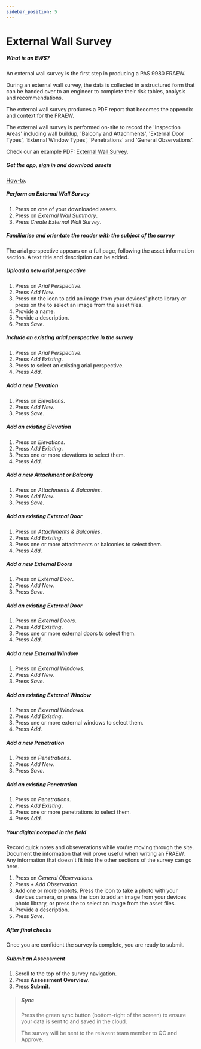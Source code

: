 ```yaml
---
sidebar_position: 5
---
```

# External Wall Survey

##### What is an EWS?

An external wall survey is the first step in producing a PAS 9980 FRAEW.

During an external wall survey, the data is collected in a structured form that can be handed over to an engineer to complete their risk tables, analysis and recommendations.

The external wall survey produces a PDF report that becomes the appendix and context for the FRAEW.

The external wall survey is performed on-site to record the 'Inspection Areas' including wall buildup, 'Balcony and Attachments', 'External Door Types', 'External Window Types', 'Penetrations' and 'General Observations'.

Check our an example PDF: <a href="https://riskbase.uk/report/ewi.pdf" target="_blank">External Wall Survey</a>.

##### Get the app, sign in and download assets

[How-to](/support/how-to/get-started).

##### Perform an External Wall Survey

1. Press on one of your downloaded assets.
1. Press on *External Wall Summary*.
1. Press *Create External Wall Survey*.

##### Familiarise and orientate the reader with the subject of the survey

The arial perspective appears on a full page, following the asset information section. A text title and description can be added.

##### Upload a new arial perspective

1. Press on *Arial Perspective*.
1. Press *Add New*.
1. Press on the *<i class="fa-light fa-image"></i>* icon to add an image from your devices' photo library or press on the <i class="fa-regular fa-square-ellipsis"></i> to select an image from the asset files.
1. Provide a name.
1. Provide a description.
1. Press *Save*.

##### Include an existing arial perspective in the survey

1. Press on *Arial Perspective*.
1. Press *Add Existing*.
1. Press to select an existing arial perspective.
1. Press *Add*.

##### Add a new Elevation

1. Press on *Elevations*.
1. Press *Add New*.
1. Press *Save*.

##### Add an existing Elevation

1. Press on *Elevations*.
1. Press *Add Existing*.
1. Press one or more elevations to select them.
1. Press *Add*.

##### Add a new Attachment or Balcony

1. Press on *Attachments & Balconies*.
1. Press *Add New*.
1. Press *Save*.

##### Add an existing External Door

1. Press on *Attachments & Balconies*.
1. Press *Add Existing*.
1. Press one or more attachments or balconies to select them.
1. Press *Add*.

##### Add a new External Doors

1. Press on *External Door*.
1. Press *Add New*.
1. Press *Save*.

##### Add an existing External Door

1. Press on *External Doors*.
1. Press *Add Existing*.
1. Press one or more external doors to select them.
1. Press *Add*.

##### Add a new External Window

1. Press on *External Windows*.
1. Press *Add New*.
1. Press *Save*.

##### Add an existing External Window

1. Press on *External Windows*.
1. Press *Add Existing*.
1. Press one or more external windows to select them.
1. Press *Add*.

##### Add a new Penetration

1. Press on *Penetrations*.
1. Press *Add New*.
1. Press *Save*.

##### Add an existing Penetration

1. Press on *Penetrations*.
1. Press *Add Existing*.
1. Press one or more penetrations to select them.
1. Press *Add*.

##### Your digital notepad in the field

Record quick notes and obseverations while you're moving through the site. Document the information that will prove useful when writing an FRAEW. Any information that doesn't fit into the other sections of the survey can go here.

1. Press on *General Observations*.
1. Press *+ Add Observation*.
1. Add one or more photots. Press the *<i class="fa-regular fa-camera"></i>* icon to take a photo with your devices camera, or press the *<i class="fa-light fa-image"></i>* icon to add an image from your devices photo library, or press the <i class="fa-regular fa-square-ellipsis"></i> to select an image from the asset files.
1. Provide a description.
1. Press *Save*.

##### After final checks

Once you are confident the survey is complete, you are ready to submit.

##### Submit an Assessment

1. Scroll to the top of the survey navigation.
1. Press **Assessment Overview**.
1. Press **Submit**.

> ##### Sync
>
> Press the green sync button (bottom-right of the screen) to ensure your data is sent to and saved in the cloud.
>
> The survey will be sent to the relavent team member to QC and Approve.
